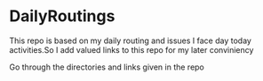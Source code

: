 # DailyRoutings

This repo is based on my daily routing and issues I face day today activities.So I add valued links to this repo for my later conviniency


Go through the directories and links given in the repo
